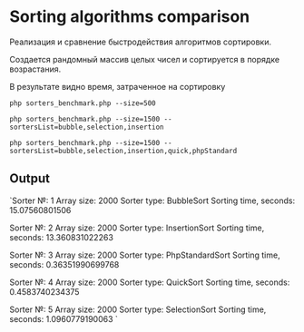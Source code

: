 # Sorting algorithms comparison

Реализация и сравнение быстродействия алгоритмов сортировки.

Создается рандомный массив целых чисел и сортируется в порядке возрастания.

В результате видно время, затраченное на сортировку

`php sorters_benchmark.php --size=500`

`php sorters_benchmark.php --size=1500 --sortersList=bubble,selection,insertion`

`php sorters_benchmark.php --size=1500 --sortersList=bubble,selection,insertion,quick,phpStandard`


## Output

`Sorter №: 1
Array size: 2000
Sorter type: BubbleSort
Sorting time, seconds: 15.07560801506

Sorter №: 2
Array size: 2000
Sorter type: InsertionSort
Sorting time, seconds: 13.360831022263

Sorter №: 3
Array size: 2000
Sorter type: PhpStandardSort
Sorting time, seconds: 0.36351990699768

Sorter №: 4
Array size: 2000
Sorter type: QuickSort
Sorting time, seconds: 0.4583740234375

Sorter №: 5
Array size: 2000
Sorter type: SelectionSort
Sorting time, seconds: 1.0960779190063
`